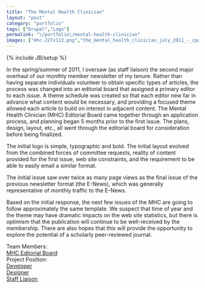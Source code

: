 ```yaml
---
title: "The Mental Health Clinician"
layout: "post"
category: "portfolio"
tags: ["Drupal","Logo"]
permalink: "\/portfolio\/mental-health-clinician"
images: ["mhc-227x113.png","the_mental_health_clinician_july_2011_-_cpnp.org_1311816327742-2.png","the_mental_health_clinician_july_2011_-_cpnp.org_1311816327742.png"]
---
```

{% include JB/setup %}
<div id="node-115" class="node node-portfolio node-promoted">
  <div class="content clearfix">
    <div class="field field-name-body field-type-text-with-summary field-label-hidden"><div class="field-items"><div class="field-item even"><p>In the spring/summer of 2011, I&nbsp;oversaw (as staff liaison) the second major overhaul of our monthly member newsletter of my tenure. Rather than having separate individuals volunteer to obtain specific types of articles, the process was changed into an editorial board that assigned a primary editor to each issue. A theme schedule was created so that each editor new far in advance what content would be necessary, and providing a focused theme allowed each article to build on interest in adjacent content. The Mental Health Clinician (MHC)&nbsp;Editorial Board came together through an application process, and planning began 5 months prior to the first issue. The plans, design, layout, etc., all went through the editorial board for consideration before being finalized.</p>
<p>The initial logo is simple, typographic and bold. The initial layout evolved from the combined forces of committee requests, reality of content provided for the first issue, web site constraints, and the requirement to be able to easily email a similar format.</p>
<p>The initial issue saw over twice as many page views as the final issue of the previous newsletter format (the E-News), which was generally representative of monthly traffic to the E-News.</p>
<p>Based on the initial response, the next few issues of the MHC are going to follow approximately the same template. We suspect that time of year and the theme may have dramatic impacts on the web site statistics, but there is optimism that the publication will continue to be well-received by the membership. There are also hopes that this will provide the opportunity to explore the potential of a scholarly peer-reviewed journal.</p></div></div></div><div class="field field-name-taxonomy-vocabulary-4 field-type-taxonomy-term-reference field-label-above"><div class="field-label">Team Members:&nbsp;</div><div class="field-items"><div class="field-item even"><a href="/team/mhc-editorial-board">MHC Editorial Board</a></div></div></div><div class="field field-name-taxonomy-vocabulary-2 field-type-taxonomy-term-reference field-label-above"><div class="field-label">Project Position:&nbsp;</div><div class="field-items"><div class="field-item even"><a href="/position/developer">Developer</a></div><div class="field-item odd"><a href="/position/designer">Designer</a></div><div class="field-item even"><a href="/position/staff-liaison">Staff Liaison</a></div></div></div>  </div>
</div>
